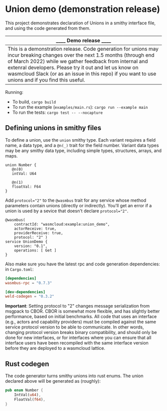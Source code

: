 
# Union demo (demonstration release)

This project demonstrates declaration of Unions in a smithy interface file,
and using the code generated from them. 

| ____ Demo release ____                                                                                                                                                                                                                                                                                                                                     |
|------------------------------------------------------------------------------------------------------------------------------------------------------------------------------------------------------------------------------------------------------------------------------------------------------------------------------------------------------------|
| This is a demonstration release. Code generation for unions may incur breaking changes over the next 1.5 months (through end of March 2022) while we gather feedback from internal and extenral developers. Please try it out and let us know on wasmcloud Slack (or as an issue in this repo) if you want to use unions and if you find this useful. |


Running:
- To build, `cargo build`
- To run the example (`examples/main.rs`): `cargo run --example main`
- To run the tests: `cargo test -- --nocapture`

## Defining unions in smithy files

To define a union, use the `union` smithy type. Each variant requires a field name,
a data type, and a `@n(_)` trait for the field number. Variant data types may be any
smithy data type, including simple types, structures, arrays, and maps.

```smithy
union Number {
   @n(0)
   intVal: U64
   
   @n(1)
   floatVal: F64
}
```

Add `protocol="2"` to the `@wasmbus` trait for any service whose method parameters contain unions (directly or indirectly). You'll get an error if a union is used by a sevice that doesn't declare `protocol="2"`.
```smithy
@wasmbus(
    contractId: "wasmcloud:example:union_demo",
    actorReceive: true,
    providerReceive: true,
    protocol: "2" )
service UnionDemo {
    version: "0.1",
    operations: [ Get ]
}
```

Also make sure you have the latest rpc and code generation dependencies: in `Cargo.toml`:
```toml
[dependencies]
wasmbus-rpc = "0.7.3"

[dev-dependencies]
weld-codegen = "0.3.2"

```

**Important**: Setting protocol to "2" changes message serialization from msgpack to CBOR. 
CBOR is somewhat more flexible, and has slightly better performance, based on initial benchmarks.
All code that uses an interface (e.g., actors and capability providers)
must be compiled against the same service protocol version to be able to communicate.
In other words, changing protocol version breaks binary compatibility, 
and should only be done for new interfaces, 
or for interfaces where you can ensure that all interface users
have been recompiled with the same interface version before they are deployed to a wasmcloud lattice.

## Rust codegen

The code generator turns smithy unions into rust enums.
The union declared above will be generated as (roughly):

```rust
pub enum Number {
    IntVal(u64),
    FloatVal(f64),
}
```
